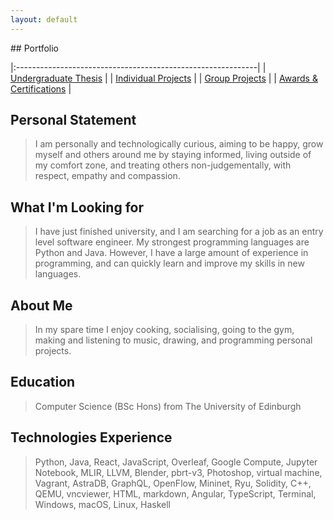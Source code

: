 ```yaml
---
layout: default
---
```


<!-- [Link to another page](./another-page.html). -->


## Portfolio

|:------------------------------------------------------------|
| [Undergraduate Thesis](./undergraduate-thesis.html)         |
| [Individual Projects](./individual-projects.html)           | 
| [Group Projects](./group-projects.html)                     | 
| [Awards & Certifications](./awards-and-certifications.md)   |


## Personal Statement

> I am personally and technologically curious, aiming to be happy, grow myself and
others around me by staying informed, living outside of my comfort zone, and treating
others non-judgementally, with respect, empathy and compassion.

## What I'm Looking for

> I have just finished university, and I am searching for a job as an entry level software engineer. My strongest programming languages are Python and Java. However, I have a large amount of experience in programming, and can quickly learn and improve my skills in new languages.

## About Me

> In my spare time I enjoy cooking, socialising, going to the gym, making and listening to music, drawing, and programming personal projects.

## Education

> Computer Science (BSc Hons) from The University of Edinburgh

## Technologies Experience

> Python, Java, React, JavaScript, Overleaf, Google Compute, Jupyter Notebook, MLIR, LLVM, Blender, pbrt-v3, Photoshop, virtual machine, Vagrant, AstraDB, GraphQL, OpenFlow, Mininet, Ryu, Solidity, C++, QEMU, vncviewer, HTML, markdown, Angular, TypeScript, Terminal, Windows, macOS, Linux, Haskell 

